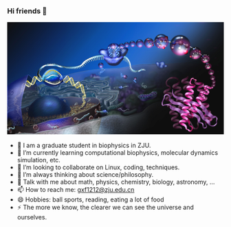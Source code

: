 ### Hi friends 👋

![](central-dogma.jpg)

- 🔭 I am a graduate student in biophysics in ZJU.
- 🌱 I’m currently learning computational biophysics, molecular dynamics simulation, etc.
- 👯 I’m looking to collaborate on Linux, coding, techniques.
- 🤔 I’m always thinking about science/philosophy.
- 💬 Talk with me about math, physics, chemistry, biology, astronomy, ...
- 📫 How to reach me: gxf1212@zju.edu.cn
- 😄 Hobbies: ball sports, reading, eating a lot of food
- ⚡ The more we know, the clearer we can see the universe and ourselves.


